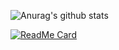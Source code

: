 ![Anurag's github stats](https://github-readme-stats.vercel.app/api?username=Dogel-ai&show_icons=true&bg_color=181A1B&icon_color=870000&title_color=870000&text_color=ffffff&hide_border=true&hide=["contribs","issues"])  

[![ReadMe Card](https://github-readme-stats.vercel.app/api/pin/?username=Ethericall-Studio&repo=beta-ethericall&show-icons=true&bg-color=181A1B&icon-color=870000&title-color=870000&text-color=ffffff&show-owner=true)](https://github.com/anuraghazra/github-readme-stats)
